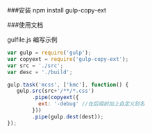 ###安装
npm install gulp-copy-ext

###使用文档

gulfile.js 编写示例
```js
var gulp = require('gulp');
var copyext = require('gulp-copy-ext');
var src = './src';
var desc = './build';

gulp.task('mcss', ['kmc'], function() {
   gulp.src(src+'/**/*.css')
        .pipe(copyext({
          ext: '-debug' //在后缀前加上自定义别名
        }))
        .pipe(gulp.dest(dest));
});

```



